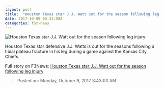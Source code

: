 ```yaml
---
layout: post
title:  "Houston Texas star J.J. Watt out for the season following leg injury"
date: 2017-10-09 03:43:00Z
categories: fox-news
---
```


![Houston Texas star J.J. Watt out for the season following leg injury](http://a57.foxnews.com/images.foxnews.com/content/fox-news/sports/2017/10/08/houston-texas-star-j-j-watt-out-for-season-following-leg-injury/_jcr_content/image.img.jpg/0/0/1507522510341.jpg?ve=1)

Houston Texas star defensive J.J. Watts is out for the seasons following a tibial plateau fracture in his leg during a game against the Kansas City Chiefs.


Full story on F3News: [Houston Texas star J.J. Watt out for the season following leg injury](http://www.f3nws.com/n/fpQTDE)

> Posted on: Monday, October 9, 2017 3:43:00 AM
